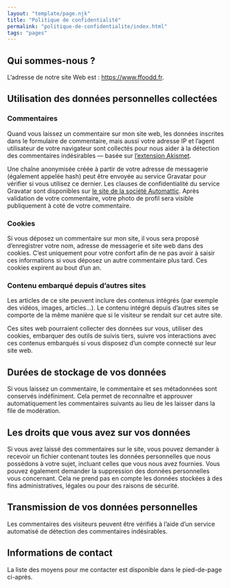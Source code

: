 ```yaml
---
layout: "template/page.njk"
title: "Politique de confidentialité"
permalink: "politique-de-confidentialite/index.html"
tags: "pages"
---
```

## Qui sommes-nous&nbsp;?

L’adresse de notre site Web est&nbsp;: https://www.ffoodd.fr.

## Utilisation des données personnelles collectées

### Commentaires

Quand vous laissez un commentaire sur mon site web, les données inscrites dans le formulaire de commentaire, mais aussi votre adresse IP et l’agent utilisateur de votre navigateur sont collectés pour nous aider à la détection des commentaires indésirables — basée sur [l’extension Akismet](https://fr.wordpress.org/plugins/akismet/).

Une chaîne anonymisée créée à partir de votre adresse de messagerie (également appelée hash) peut être envoyée au service Gravatar pour vérifier si vous utilisez ce dernier. Les clauses de confidentialité du service Gravatar sont disponibles sur [le site de la société Automattic](https://automattic.com/privacy/). Après validation de votre commentaire, votre photo de profil sera visible publiquement à coté de votre commentaire.

### Cookies

Si vous déposez un commentaire sur mon site, il vous sera proposé d’enregistrer votre nom, adresse de messagerie et site web dans des cookies. C’est uniquement pour votre confort afin de ne pas avoir à saisir ces informations si vous déposez un autre commentaire plus tard. Ces cookies expirent au bout d’un an.

### Contenu embarqué depuis d’autres sites

Les articles de ce site peuvent inclure des contenus intégrés (par exemple des vidéos, images, articles…). Le contenu intégré depuis d’autres sites se comporte de la même manière que si le visiteur se rendait sur cet autre site.

Ces sites web pourraient collecter des données sur vous, utiliser des cookies, embarquer des outils de suivis tiers, suivre vos interactions avec ces contenus embarqués si vous disposez d’un compte connecté sur leur site web.

## Durées de stockage de vos données

Si vous laissez un commentaire, le commentaire et ses métadonnées sont conservés indéfiniment. Cela permet de reconnaître et approuver automatiquement les commentaires suivants au lieu de les laisser dans la file de modération.

## Les droits que vous avez sur vos données

Si vous avez laissé des commentaires sur le site, vous pouvez demander à recevoir un fichier contenant toutes les données personnelles que nous possédons à votre sujet, incluant celles que vous nous avez fournies. Vous pouvez également demander la suppression des données personnelles vous concernant. Cela ne prend pas en compte les données stockées à des fins administratives, légales ou pour des raisons de sécurité.

## Transmission de vos données personnelles

Les commentaires des visiteurs peuvent être vérifiés à l’aide d’un service automatisé de détection des commentaires indésirables.

## Informations de contact

La liste des moyens pour me contacter est disponible dans le pied-de-page ci-après.